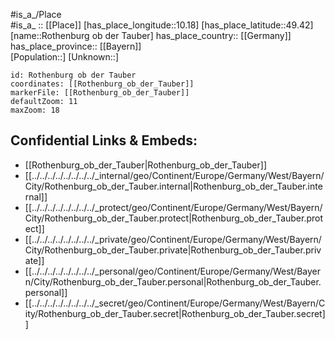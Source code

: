 ﻿---
location: [49.42,10.18] 
mapzoom: [7,12] 
mapmarker: city 
type: City
tags:
- geo/City


SpocWebEntityId: 33786
isDeleted: false
confidential: public

---
#is_a_/Place  
#is_a_ :: [[Place]] 
[has_place_longitude::10.18] 
[has_place_latitude::49.42] 
[name::Rothenburg ob der Tauber] 
has_place_country:: [[Germany]]  
has_place_province:: [[Bayern]]  
[Population::] 
[Unknown::] 


```leaflet
id: Rothenburg ob der Tauber
coordinates: [[Rothenburg_ob_der_Tauber]] 
markerFile: [[Rothenburg_ob_der_Tauber]] 
defaultZoom: 11 
maxZoom: 18
```


## Confidential Links & Embeds: 
- [[Rothenburg_ob_der_Tauber|Rothenburg_ob_der_Tauber]]  
- [[../../../../../../../../_internal/geo/Continent/Europe/Germany/West/Bayern/City/Rothenburg_ob_der_Tauber.internal|Rothenburg_ob_der_Tauber.internal]] 
- [[../../../../../../../../_protect/geo/Continent/Europe/Germany/West/Bayern/City/Rothenburg_ob_der_Tauber.protect|Rothenburg_ob_der_Tauber.protect]] 
- [[../../../../../../../../_private/geo/Continent/Europe/Germany/West/Bayern/City/Rothenburg_ob_der_Tauber.private|Rothenburg_ob_der_Tauber.private]] 
- [[../../../../../../../../_personal/geo/Continent/Europe/Germany/West/Bayern/City/Rothenburg_ob_der_Tauber.personal|Rothenburg_ob_der_Tauber.personal]] 
- [[../../../../../../../../_secret/geo/Continent/Europe/Germany/West/Bayern/City/Rothenburg_ob_der_Tauber.secret|Rothenburg_ob_der_Tauber.secret]] 
